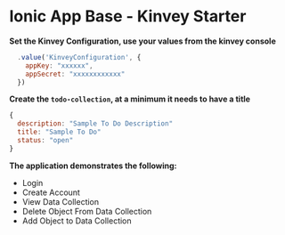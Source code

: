 Ionic App Base - Kinvey Starter
=====================

**Set the Kinvey Configuration, use your values from the kinvey console**
```Javascript
  .value('KinveyConfiguration', {
    appKey: "xxxxxx",
    appSecret: "xxxxxxxxxxxx"
  })
```

**Create the `todo-collection`, at a minimum it needs to have a title**
```Javascript
{
  description: "Sample To Do Description"
  title: "Sample To Do"
  status: "open"
}
```
**The application demonstrates the following:**
* Login
* Create Account
* View Data Collection
* Delete Object From Data Collection
* Add Object to Data Collection
